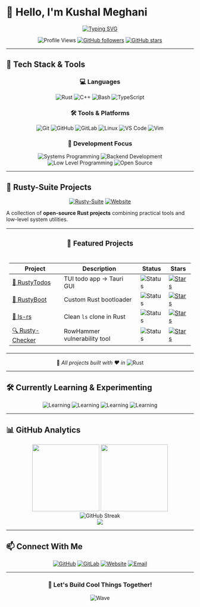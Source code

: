 # 👋 Hello, I'm Kushal Meghani

<div align="center">
  
[![Typing SVG](https://readme-typing-svg.herokuapp.com?font=Fira+Code&pause=1000&color=F75C03&center=true&vCenter=true&width=435&lines=Backend+Developer;Systems+Programmer;Rust+Enthusiast;Open+Source+Contributor)](https://git.io/typing-svg)

![Profile Views](https://komarev.com/ghpvc/?username=KushalMeghani1644&color=orange&style=flat-square)
[![GitHub followers](https://img.shields.io/github/followers/KushalMeghani1644?label=Followers&style=social)](https://github.com/KushalMeghani1644)
[![GitHub stars](https://img.shields.io/github/stars/KushalMeghani1644?label=Stars&style=social)](https://github.com/KushalMeghani1644)

</div>

---

## 🚀 Tech Stack & Tools

<div align="center">

### 💻 Languages
![Rust](https://img.shields.io/badge/-Rust-000000?style=for-the-badge&logo=rust&logoColor=white)
![C++](https://img.shields.io/badge/-C++-00599C?style=for-the-badge&logo=c%2B%2B&logoColor=white)
![Bash](https://img.shields.io/badge/-Bash-4EAA25?style=for-the-badge&logo=gnu-bash&logoColor=white)
![TypeScript](https://img.shields.io/badge/-TypeScript-3178C6?style=for-the-badge&logo=typescript&logoColor=white)

### 🛠️ Tools & Platforms
![Git](https://img.shields.io/badge/-Git-F05032?style=for-the-badge&logo=git&logoColor=white)
![GitHub](https://img.shields.io/badge/-GitHub-181717?style=for-the-badge&logo=github&logoColor=white)
![GitLab](https://img.shields.io/badge/-GitLab-FC6D26?style=for-the-badge&logo=gitlab&logoColor=white)
![Linux](https://img.shields.io/badge/-Linux-FCC624?style=for-the-badge&logo=linux&logoColor=black)
![VS Code](https://img.shields.io/badge/-VS%20Code-007ACC?style=for-the-badge&logo=visual-studio-code&logoColor=white)
![Vim](https://img.shields.io/badge/-Vim-019733?style=for-the-badge&logo=vim&logoColor=white)

### 🔧 Development Focus
![Systems Programming](https://img.shields.io/badge/-Systems%20Programming-FF6B6B?style=for-the-badge)
![Backend Development](https://img.shields.io/badge/-Backend%20Development-4ECDC4?style=for-the-badge)
![Low Level Programming](https://img.shields.io/badge/-Low%20Level%20Programming-45B7D1?style=for-the-badge)
![Open Source](https://img.shields.io/badge/-Open%20Source-96CEB4?style=for-the-badge)

</div>

---

## 🧰 Rusty-Suite Projects

<div align="center">

[![Rusty-Suite](https://img.shields.io/badge/🦀-Rusty--Suite-orange?style=for-the-badge)](https://rusty-suite.tech)
[![Website](https://img.shields.io/website?down_color=red&down_message=offline&up_color=green&up_message=online&url=https%3A//rusty-suite.tech&style=for-the-badge)](https://rusty-suite.tech)

</div>

A collection of **open-source Rust projects** combining practical tools and low-level system utilities.

<table align="center">
<tr>
<td align="center">
<h3>🚀 Featured Projects</h3>
</td>
</tr>
<tr>
<td>

| Project | Description | Status | Stars |
|---------|-------------|--------|-------|
| [🦀 RustyTodos](https://github.com/KushalMeghani1644/RustyTodos) | TUI todo app → Tauri GUI | ![Status](https://img.shields.io/badge/Status-Active-brightgreen) | [![Stars](https://img.shields.io/github/stars/KushalMeghani1644/RustyTodos?style=flat-square)](https://github.com/KushalMeghani1644/RustyTodos) |
| [🚀 RustyBoot](https://github.com/KushalMeghani1644/RustyBoot) | Custom Rust bootloader | ![Status](https://img.shields.io/badge/Status-Development-yellow) | [![Stars](https://img.shields.io/github/stars/KushalMeghani1644/RustyBoot?style=flat-square)](https://github.com/KushalMeghani1644/RustyBoot) |
| [📁 ls-rs](https://github.com/KushalMeghani1644/ls-rs) | Clean `ls` clone in Rust | ![Status](https://img.shields.io/badge/Status-Complete-blue) | [![Stars](https://img.shields.io/github/stars/KushalMeghani1644/ls-rs?style=flat-square)](https://github.com/KushalMeghani1644/ls-rs) |
| [🔍 Rusty-Checker](https://github.com/KushalMeghani1644/Rusty-Checker) | RowHammer vulnerability tool | ![Status](https://img.shields.io/badge/Status-Testing-orange) | [![Stars](https://img.shields.io/github/stars/KushalMeghani1644/Rusty-Checker?style=flat-square)](https://github.com/KushalMeghani1644/Rusty-Checker) |

</td>
</tr>
</table>

<div align="center">

💖 *All projects built with ❤️ in* ![Rust](https://img.shields.io/badge/-Rust-000?style=flat-square&logo=rust&logoColor=white)

</div>

---

## 🛠️ Currently Learning & Experimenting

<div align="center">

![Learning](https://img.shields.io/badge/-Advanced%20Rust-DE3F24?style=for-the-badge&logo=rust&logoColor=white)
![Learning](https://img.shields.io/badge/-Modern%20C++-00599C?style=for-the-badge&logo=c%2B%2B&logoColor=white)
![Learning](https://img.shields.io/badge/-Low%20Level%20Systems-FF6B35?style=for-the-badge&logo=hackaday&logoColor=white)
![Learning](https://img.shields.io/badge/-OS%20Development-2E8B57?style=for-the-badge&logo=linux&logoColor=white)

</div>

---

## 📊 GitHub Analytics

<div align="center">

<img height="180em" src="https://github-readme-stats.vercel.app/api?username=KushalMeghani1644&show_icons=true&theme=github_dark&hide_border=true&count_private=true&include_all_commits=true" />
<img height="180em" src="https://github-readme-stats.vercel.app/api/top-langs/?username=KushalMeghani1644&layout=compact&theme=github_dark&hide_border=true&langs_count=8" />

</div>

<div align="center">

<img src="https://github-readme-streak-stats.herokuapp.com/?user=KushalMeghani1644&theme=github-dark-blue&hide_border=true" alt="GitHub Streak" />

</div>

<div align="center">

<img src="https://github-readme-activity-graph.vercel.app/graph?username=KushalMeghani1644&bg_color=0d1117&color=ffffff&line=f85c03&point=ffffff&area=true&hide_border=true" />

</div>

---

## 📫 Connect With Me

<div align="center">

[![GitHub](https://img.shields.io/badge/-GitHub-181717?style=for-the-badge&logo=github&logoColor=white)](https://github.com/KushalMeghani1644)
[![GitLab](https://img.shields.io/badge/-GitLab-FC6D26?style=for-the-badge&logo=gitlab&logoColor=white)](https://gitlab.com/KushalMeghani1644)
[![Website](https://img.shields.io/badge/-Website-FF7139?style=for-the-badge&logo=firefox-browser&logoColor=white)](https://rusty-suite.tech)
[![Email](https://img.shields.io/badge/-Email-D14836?style=for-the-badge&logo=gmail&logoColor=white)](mailto:your.email@example.com)

</div>

---

<div align="center">

### 🚀 Let's Build Cool Things Together!

![Wave](https://raw.githubusercontent.com/mayhemantt/mayhemantt/Update/svg/Bottom.svg)

</div>
